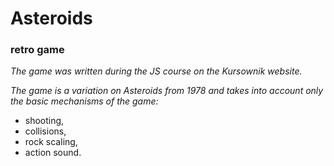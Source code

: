 # Asteroids 
### retro game
*The game was written during the JS course on the Kursownik website.*

*The game is a variation on Asteroids from 1978
and takes into account only the basic mechanisms 
of the game:*
- shooting, 
- collisions, 
- rock scaling, 
- action sound.

